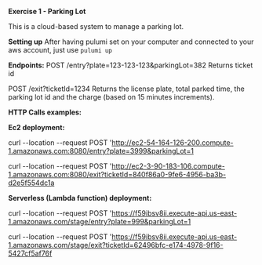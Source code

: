 **Exercise 1 - Parking Lot**

This is a cloud-based system to manage a parking lot.

**Setting up**
After having pulumi set on your computer and connected to your aws account, just use `pulumi up`

**Endpoints:**
POST /entry?plate=123-123-123&parkingLot=382
Returns ticket id

POST /exit?ticketId=1234
Returns the license plate, total parked time, the parking lot id and the charge (based on 15 minutes increments).

**HTTP Calls examples:**

**Ec2 deployment:**

curl --location --request POST 'http://ec2-54-164-126-200.compute-1.amazonaws.com:8080/entry?plate=3999&parkingLot=1

curl --location --request POST 'http://ec2-3-90-183-106.compute-1.amazonaws.com:8080/exit?ticketId=840f86a0-9fe6-4956-ba3b-d2e5f554dc1a


**Serverless (Lambda function) deployment:**

curl --location --request POST 'https://f59ibsv8ii.execute-api.us-east-1.amazonaws.com/stage/entry?plate=999&parkingLot=1

curl --location --request POST 'https://f59ibsv8ii.execute-api.us-east-1.amazonaws.com/stage/exit?ticketId=62496bfc-e174-4978-9f16-5427cf5af76f
